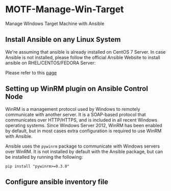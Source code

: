 # MOTF-Manage-Win-Target
Manage WIndows Target Machine with Ansible

## Install Ansible on any Linux System
We're assuming that ansible is already installed on CentOS 7 Server. In case Ansible is not installed, please follow the official Ansible Website to install ansible on RHEL/CENTOS/FEDORA Server:

Please refer to this [page](https://docs.ansible.com/ansible/latest/installation_guide/intro_installation.html#installing-ansible-on-rhel-centos-or-fedora)

## Setting up WinRM plugin on Ansible Control Node
WinRM is a management protocol used by Windows to remotely communicate with another server. It is a SOAP-based protocol that communicates over HTTP/HTTPS, and is included in all recent Windows operating systems. Since Windows Server 2012, WinRM has been enabled by default, but in most cases extra configuration is required to use WinRM with Ansible.

Ansible uses the `pywinrm` package to communicate with Windows servers over WinRM. It is not installed by default with the Ansible package, but can be installed by running the following:

`pip install "pywinrm>=0.3.0"`

## Configure ansible inventory file

